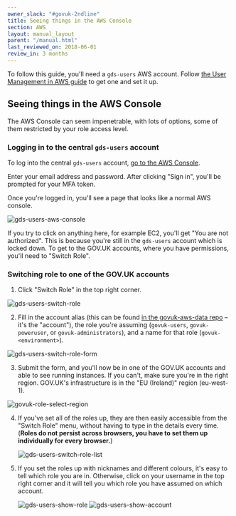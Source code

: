 ```yaml
---
owner_slack: "#govuk-2ndline"
title: Seeing things in the AWS Console
section: AWS
layout: manual_layout
parent: "/manual.html"
last_reviewed_on: 2018-06-01
review_in: 3 months
---
```


To follow this guide, you'll need a `gds-users` AWS account. Follow
[the User Management in AWS guide](source/manual/user-management-in-aws.html.md)
to get one and set it up.

## Seeing things in the AWS Console

The AWS Console can seem impenetrable, with lots of options, some of
them restricted by your role access level.

### Logging in to the central `gds-users` account

To log into the central `gds-users` account, [go to the AWS Console](https://gds-users.signin.aws.amazon.com/console).

Enter your email address and password. After clicking "Sign in",
you'll be prompted for your MFA token.

Once you're logged in, you'll see a page that looks like a normal AWS
console.

![gds-users-aws-console](images/gds-users-aws-console.png)

If you try to click on anything here, for example EC2, you'll get "You
are not authorized". This is because you're still in the `gds-users`
account which is locked down. To get to the GOV.UK accounts, where you
have permissions, you'll need to "Switch Role".

### Switching role to one of the GOV.UK accounts

1. Click "Switch Role" in the top right corner.

  ![gds-users-switch-role](images/gds-users-switch-role.png)

2. Fill in the account alias (this can be found
  [in the govuk-aws-data repo](https://github.com/alphagov/govuk-aws-data/blob/master/docs/govuk-aws-accounts.md) – it's the "account"),
  the role you're assuming (`govuk-users`, `govuk-poweruser`, or
  `govuk-administrators`), and a name for that role
  (`govuk-<environment>`).

  ![gds-users-switch-role-form](images/gds-users-switch-role-form.png)

3. Submit the form, and you'll now be in one of the GOV.UK accounts
   and able to see running instances. If you can't, make sure you're
   in the right region. GOV.UK's infrastructure is in the "EU
   (Ireland)" region (eu-west-1).

  ![govuk-role-select-region](images/govuk-role-select-region.png)
  
4. If you've set all of the roles up, they are then easily accessible
   from the "Switch Role" menu, without having to type in the details
   every time. (**Roles do not persist across browsers, you have to
   set them up individually for every browser.**)

   ![gds-users-switch-role-list](images/gds-users-switch-role-list.png)

5. If you set the roles up with nicknames and different colours, it's
   easy to tell which role you are in. Otherwise, click on your
   username in the top right corner and it will tell you which role
   you have assumed on which account.

   ![gds-users-show-role](images/gds-users-show-role.png)
   ![gds-users-show-account](images/gds-users-show-account.png)
